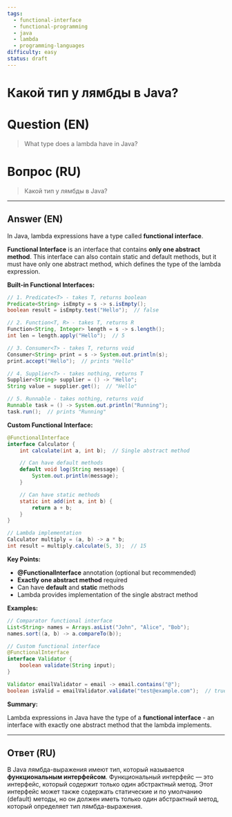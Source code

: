 ```yaml
---
tags:
  - functional-interface
  - functional-programming
  - java
  - lambda
  - programming-languages
difficulty: easy
status: draft
---
```


# Какой тип у лямбды в Java?

# Question (EN)
> What type does a lambda have in Java?

# Вопрос (RU)
> Какой тип у лямбды в Java?

---

## Answer (EN)

In Java, lambda expressions have a type called **functional interface**.

**Functional Interface** is an interface that contains **only one abstract method**. This interface can also contain static and default methods, but it must have only one abstract method, which defines the type of the lambda expression.

**Built-in Functional Interfaces:**

```java
// 1. Predicate<T> - takes T, returns boolean
Predicate<String> isEmpty = s -> s.isEmpty();
boolean result = isEmpty.test("Hello");  // false

// 2. Function<T, R> - takes T, returns R
Function<String, Integer> length = s -> s.length();
int len = length.apply("Hello");  // 5

// 3. Consumer<T> - takes T, returns void
Consumer<String> print = s -> System.out.println(s);
print.accept("Hello");  // prints "Hello"

// 4. Supplier<T> - takes nothing, returns T
Supplier<String> supplier = () -> "Hello";
String value = supplier.get();  // "Hello"

// 5. Runnable - takes nothing, returns void
Runnable task = () -> System.out.println("Running");
task.run();  // prints "Running"
```

**Custom Functional Interface:**

```java
@FunctionalInterface
interface Calculator {
    int calculate(int a, int b);  // Single abstract method

    // Can have default methods
    default void log(String message) {
        System.out.println(message);
    }

    // Can have static methods
    static int add(int a, int b) {
        return a + b;
    }
}

// Lambda implementation
Calculator multiply = (a, b) -> a * b;
int result = multiply.calculate(5, 3);  // 15
```

**Key Points:**

- **@FunctionalInterface** annotation (optional but recommended)
- **Exactly one abstract method** required
- Can have **default** and **static** methods
- Lambda provides implementation of the single abstract method

**Examples:**

```java
// Comparator functional interface
List<String> names = Arrays.asList("John", "Alice", "Bob");
names.sort((a, b) -> a.compareTo(b));

// Custom functional interface
@FunctionalInterface
interface Validator {
    boolean validate(String input);
}

Validator emailValidator = email -> email.contains("@");
boolean isValid = emailValidator.validate("test@example.com");  // true
```

**Summary:**

Lambda expressions in Java have the type of a **functional interface** - an interface with exactly one abstract method that the lambda implements.

---

## Ответ (RU)

В Java лямбда-выражения имеют тип, который называется **функциональным интерфейсом**. Функциональный интерфейс — это интерфейс, который содержит только один абстрактный метод. Этот интерфейс может также содержать статические и по умолчанию (default) методы, но он должен иметь только один абстрактный метод, который определяет тип лямбда-выражения.

